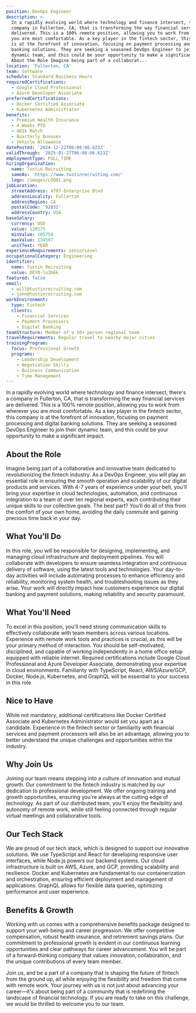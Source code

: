 ```yaml
---
position: DevOps Engineer
description: >-
  In a rapidly evolving world where technology and finance intersect, there's a
  company in Fullerton, CA, that is transforming the way financial services are
  delivered. This is a 100% remote position, allowing you to work from wherever
  you are most comfortable. As a key player in the fintech sector, this company
  is at the forefront of innovation, focusing on payment processing and digital
  banking solutions. They are seeking a seasoned DevOps Engineer to join their
  dynamic team, and this could be your opportunity to make a significant impact.
  About the Role Imagine being part of a collaborat...
location: 'Fullerton, CA'
team: Software
schedule: Standard Business Hours
requiredCertifications:
  - Google Cloud Professional
  - Azure Developer Associate
preferredCertifications:
  - Docker Certified Associate
  - Kubernetes Administrator
benefits:
  - Premium Health Insurance
  - 4 Weeks PTO
  - 401k Match
  - Quarterly Bonuses
  - Vehicle Allowance
datePosted: '2024-12-22T06:08:06.623Z'
validThrough: '2025-01-27T06:08:06.623Z'
employmentType: FULL_TIME
hiringOrganization:
  name: Tustin Recruiting
  sameAs: 'https://www.tustinrecruiting.com/'
  logo: /images/LOGO1.png
jobLocation:
  streetAddress: 4797 Enterprise Blvd
  addressLocality: Fullerton
  addressRegion: CA
  postalCode: '92832'
  addressCountry: USA
baseSalary:
  currency: USD
  value: 120175
  minValue: 105754
  maxValue: 134597
  unitText: YEAR
experienceRequirements: seniorLevel
occupationalCategory: Engineering
identifier:
  name: Tustin Recruiting
  value: DEVO-lu3b6k
featured: false
email:
  - will@tustinrecruiting.com
  - john@tustinrecruiting.com
workEnvironment:
  type: Fintech
  clients:
    - Financial Services
    - Payment Processors
    - Digital Banking
teamStructure: Member of a 10+ person regional team
travelRequirements: Regular travel to nearby major cities
trainingProgram:
  focus: Professional Growth
  programs:
    - Leadership Development
    - Negotiation Skills
    - Business Communication
    - Time Management
---
```




In a rapidly evolving world where technology and finance intersect, there's a company in Fullerton, CA, that is transforming the way financial services are delivered. This is a 100% remote position, allowing you to work from wherever you are most comfortable. As a key player in the fintech sector, this company is at the forefront of innovation, focusing on payment processing and digital banking solutions. They are seeking a seasoned DevOps Engineer to join their dynamic team, and this could be your opportunity to make a significant impact.

## About the Role

Imagine being part of a collaborative and innovative team dedicated to revolutionizing the fintech industry. As a DevOps Engineer, you will play an essential role in ensuring the smooth operation and scalability of our digital products and services. With 4-7 years of experience under your belt, you'll bring your expertise in cloud technologies, automation, and continuous integration to a team of over ten regional experts, each contributing their unique skills to our collective goals. The best part? You’ll do all of this from the comfort of your own home, avoiding the daily commute and gaining precious time back in your day.

## What You'll Do

In this role, you will be responsible for designing, implementing, and managing cloud infrastructure and deployment pipelines. You will collaborate with developers to ensure seamless integration and continuous delivery of software, using the latest tools and technologies. Your day-to-day activities will include automating processes to enhance efficiency and reliability, monitoring system health, and troubleshooting issues as they arise. Your work will directly impact how customers experience our digital banking and payment solutions, making reliability and security paramount.

## What You'll Need

To excel in this position, you’ll need strong communication skills to effectively collaborate with team members across various locations. Experience with remote work tools and practices is crucial, as this will be your primary method of interaction. You should be self-motivated, disciplined, and capable of working independently in a home office setup equipped with reliable internet. Required certifications include Google Cloud Professional and Azure Developer Associate, demonstrating your expertise in cloud environments. Familiarity with TypeScript, React, AWS/Azure/GCP, Docker, Node.js, Kubernetes, and GraphQL will be essential to your success in this role.

## Nice to Have

While not mandatory, additional certifications like Docker Certified Associate and Kubernetes Administrator would set you apart as a candidate. Experience in the fintech sector or familiarity with financial services and payment processors will also be an advantage, allowing you to better understand the unique challenges and opportunities within the industry.

## Why Join Us

Joining our team means stepping into a culture of innovation and mutual growth. Our commitment to the fintech industry is matched by our dedication to professional development. We offer ongoing training and growth opportunities, ensuring you're always at the cutting edge of technology. As part of our distributed team, you'll enjoy the flexibility and autonomy of remote work, while still feeling connected through regular virtual meetings and collaborative tools.

## Our Tech Stack

We are proud of our tech stack, which is designed to support our innovative solutions. We use TypeScript and React for developing responsive user interfaces, while Node.js powers our backend systems. Our cloud infrastructure is built on AWS, Azure, and GCP, providing scalability and resilience. Docker and Kubernetes are fundamental to our containerization and orchestration, ensuring efficient deployment and management of applications. GraphQL allows for flexible data queries, optimizing performance and user experience.

## Benefits & Growth

Working with us comes with a comprehensive benefits package designed to support your well-being and career progression. We offer competitive compensation, robust health insurance, and retirement savings plans. Our commitment to professional growth is evident in our continuous learning opportunities and clear pathways for career advancement. You will be part of a forward-thinking company that values innovation, collaboration, and the unique contributions of every team member.

Join us, and be a part of a company that is shaping the future of fintech from the ground up, all while enjoying the flexibility and freedom that come with remote work. Your journey with us is not just about advancing your career—it's about being part of a community that is redefining the landscape of financial technology. If you are ready to take on this challenge, we would be thrilled to welcome you to our team.
